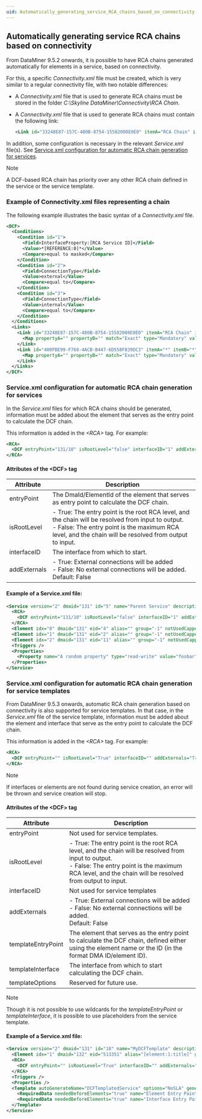 ```yaml
---
uid: Automatically_generating_service_RCA_chains_based_on_connectivity
---
```


## Automatically generating service RCA chains based on connectivity

From DataMiner 9.5.2 onwards, it is possible to have RCA chains generated automatically for elements in a service, based on connectivity.

For this, a specific *Connectivity.xml* file must be created, which is very similar to a regular connectivity file, with two notable differences:

- A *Connectivity.xml* file that is used to generate RCA chains must be stored in the folder *C:\\Skyline DataMiner\\Connectivity\\RCA Chain*.

- A *Connectivity.xml* file that is used to generate RCA chains must contain the following link:

    ```xml
    <Link id="33248E87-157C-480B-8754-15582008E0E0" itemA="RCA Chain" itemB="*" type="Service">
    ```

In addition, some configuration is necessary in the relevant *Service.xml* file(s). See [Service.xml configuration for automatic RCA chain generation for services](#servicexml-configuration-for-automatic-rca-chain-generation-for-services).

> [!NOTE]
> A DCF-based RCA chain has priority over any other RCA chain defined in the service or the service template.

### Example of Connectivity.xml files representing a chain

The following example illustrates the basic syntax of a *Connectivity.xml* file.

```xml
<DCF>
  <Conditions>
    <Condition id="1">
      <Field>InterfaceProperty:[RCA Service ID]</Field>
      <Value>*[REFERENCE:0]*</Value>
      <Compare>equal to masked</Compare>
    </Condition>
    <Condition id="2">
      <Field>ConnectionType</Field>
      <Value>external</Value>
      <Compare>equal to</Compare>
    </Condition>
    <Condition id="3">
      <Field>ConnectionType</Field>
      <Value>internal</Value>
      <Compare>equal to</Compare>
    </Condition>
  </Conditions>
  <Links>
    <Link id="33248E87-157C-480B-8754-15582008E0E0" itemA="RCA Chain" itemB="*" type="Service">
      <Map propertyA="" propertyB="" match="Exact" type="Mandatory" value="" direction="Undefined" invert="false" referenceValue="SVCID:///" conditions="1" />
    </Link>
    <Link id="400FBE99-F768-4ACB-B447-6D558F839DC3" itemA="*" itemB="*" type="Protocol">
      <Map propertyA="" propertyB="" match="Exact" type="Mandatory" value="" direction="Undefined" invert="false" referenceValue="SVCID:///" conditions="3 OR (1 AND 2)" />
    </Link>
  </Links>
</DCF>
```

### Service.xml configuration for automatic RCA chain generation for services

In the *Service.xml* files for which RCA chains should be generated, information must be added about the element that serves as the entry point to calculate the DCF chain.

This information is added in the *\<RCA>* tag. For example:

```xml
<RCA>
  <DCF entryPoint="131/10" isRootLevel="false" interfaceID="1" addExternals="true" />
</RCA>
```

#### Attributes of the \<DCF> tag

| Attribute    | Description                                                                                                                                                                                                                                                                                                                                      |
|--------------|--------------------------------------------------------------------------------------------------------------------------------------------------------------------------------------------------------------------------------------------------------------------------------------------------------------------------------------------------|
| entryPoint   | The DmaId/ElementId of the element that serves as entry point to calculate the DCF chain.                                                                                                                                                                                                                                                        |
| isRootLevel  | \-  True: The entry point is the root RCA level, and the chain will be resolved from input to output.<br> -  False: The entry point is the maximum RCA level, and the chain will be resolved from output to input. |
| interfaceID  | The interface from which to start.                                                                                                                                                                                                                                                                                                               |
| addExternals | \-  True: External connections will be added<br> -  False: No external connections will be added.<br> Default: False                                                                                               |

#### Example of a Service.xml file:

```xml
<Service version="2" dmaid="131" id="5" name="Parent Service" description="myService" vdxfile="" ignoreTimeouts="false" isTemplate="false" generatedFromTemplate=""  type="" timestamp="636168981380371823" keepCopiesOnReApply="false">
  <RCA>
    <DCF entryPoint="131/10" isRootLevel="false" interfaceID="1" addExternals="true" />
  </RCA>
  <Element idx="0" dmaid="131" eid="4" alias="" group="-1" notUsedCapped="" includedCapped="" service="true" serviceElement="False" includeTrigger=""  excludeTrigger="" notUsedTrigger="" state="" description="" templateOptions="" />
  <Element idx="1" dmaid="131" eid="2" alias="" group="-1" notUsedCapped="" includedCapped="" service="false" serviceElement="False" includeTrigger=""  excludeTrigger="" notUsedTrigger="" state="" description="" templateOptions="" />
  <Element idx="2" dmaid="131" eid="11" alias="" group="-1" notUsedCapped="" includedCapped="" service="true" serviceElement="False" includeTrigger=""  excludeTrigger="" notUsedTrigger="" state="" description="" templateOptions="" />
  <Triggers />
  <Properties>
    <Property name="A random property" type="read-write" value="foobar" />
  </Properties>
</Service>
```

### Service.xml configuration for automatic RCA chain generation for service templates

From DataMiner 9.5.3 onwards, automatic RCA chain generation based on connectivity is also supported for service templates. In that case, in the *Service.xml* file of the service template, information must be added about the element and interface that serve as the entry point to calculate the DCF chain.

This information is added in the *\<RCA>* tag. For example:

```xml
<RCA>
  <DCF entryPoint="" isRootLevel="True" interfaceID="" addExternals="True" templateEntryPoint="ID:[data:Element Entry Point]" templateInterface="ID:[data:Interface Entry Points]" templateOptions="" />
</RCA>
```

> [!NOTE]
> If interfaces or elements are not found during service creation, an error will be thrown and service creation will stop.

#### Attributes of the \<DCF> tag

| Attribute          | Description                                                                                                                                                                                                                                                                                                                                      |
|--------------------|--------------------------------------------------------------------------------------------------------------------------------------------------------------------------------------------------------------------------------------------------------------------------------------------------------------------------------------------------|
| entryPoint         | Not used for service templates.                                                                                                                                                                                                                                                                                                                  |
| isRootLevel        | \-  True: The entry point is the root RCA level, and the chain will be resolved from input to output.<br> -  False: The entry point is the maximum RCA level, and the chain will be resolved from output to input. |
| interfaceID        | Not used for service templates                                                                                                                                                                                                                                                                                                                   |
| addExternals       | \-  True: External connections will be added<br> -  False: No external connections will be added.<br> Default: False                                                                                               |
| templateEntryPoint | The element that serves as the entry point to calculate the DCF chain, defined either using the element name or the ID (in the format DMA ID/element ID).                                                                                                                                                                                        |
| templateInterface  | The interface from which to start calculating the DCF chain.                                                                                                                                                                                                                                                                                     |
| templateOptions    | Reserved for future use.                                                                                                                                                                                                                                                                                                                         |

> [!NOTE]
> Though it is not possible to use wildcards for the *templateEntryPoint* or *templateInterface*, it is possible to use placeholders from the service template.

#### Example of a Service.xml file:

```xml
<Service version="2" dmaid="131" id="18" name="MyDCFTemplate" description="" vdxfile="" ignoreTimeouts="false" isTemplate="true" generatedFromTemplate="" type="" timestamp="636253477373961897" keepCopiesOnReApply="false">
  <Element idx="1" dmaid="132" eid="513351" alias="[element:1:title]" group="-1" notUsedCapped="Normal" includedCapped="Critical" service="false" serviceElement="False" includeTrigger="" excludeTrigger="" notUsedTrigger="" state="" description="1"  templateOptions="" />
  <RCA>
    <DCF entryPoint="" isRootLevel="True" interfaceID="" addExternals="True" templateEntryPoint="ID:[data:Element Entry Point]" templateInterface="ID:[data:Interface Entry Points]" templateOptions="" />
  </RCA>
  <Triggers />
  <Properties />
  <Template autoGenerateName="DCFTemplatedService" options="NoSLA" generateDescription="">
    <RequiredData neededBeforeElements="true" name="Element Entry Point" title="Element Entry Point" type="text" values="" displayValues=""  defaultValue="" options="" />
    <RequiredData neededBeforeElements="true" name="Interface Entry Points" title="Interface Entry Points" type="text" values="" displayValues=""  defaultValue="" options="" />
  </Template>
</Service>
```
